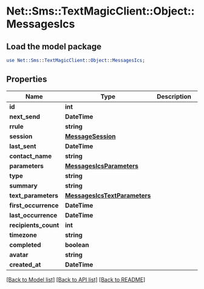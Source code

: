 # Net::Sms::TextMagicClient::Object::MessagesIcs

## Load the model package
```perl
use Net::Sms::TextMagicClient::Object::MessagesIcs;
```

## Properties
Name | Type | Description | Notes
------------ | ------------- | ------------- | -------------
**id** | **int** |  | 
**next_send** | **DateTime** |  | 
**rrule** | **string** |  | 
**session** | [**MessageSession**](MessageSession.md) |  | 
**last_sent** | **DateTime** |  | 
**contact_name** | **string** |  | 
**parameters** | [**MessagesIcsParameters**](MessagesIcsParameters.md) |  | 
**type** | **string** |  | 
**summary** | **string** |  | 
**text_parameters** | [**MessagesIcsTextParameters**](MessagesIcsTextParameters.md) |  | 
**first_occurrence** | **DateTime** |  | 
**last_occurrence** | **DateTime** |  | 
**recipients_count** | **int** |  | 
**timezone** | **string** |  | 
**completed** | **boolean** |  | 
**avatar** | **string** |  | 
**created_at** | **DateTime** |  | 

[[Back to Model list]](../README.md#documentation-for-models) [[Back to API list]](../README.md#documentation-for-api-endpoints) [[Back to README]](../README.md)


